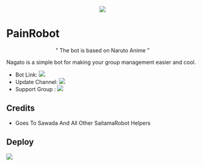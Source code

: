 <p align="center">
  <img src="https://telegra.ph/file/66c17e679a90c1caf555b.jpg">
</p>

# PainRobot

<p align="center">
 " The bot is based on Naruto Anime ”  
</p>




Nagato is a simple bot for making your group management easier and cool.

* Bot Link:  <a href="http://t.me/PainAkatsukiRobot" alt="FoundingtitanRobot"> <img src="https://img.shields.io/badge/-FoundingTitanRobot-red" /> </a>
* Update Channel: <a  href="https://t.me/NagatoUzumakiRobotUpdates/" alt="foundingtitanupdates"> <img src="https://img.shields.io/badge/-Update%20channel-lightgrey" /> </a>
* Support Group : <a href="https://t.me/NagatoUzumakiRobotSupport/" alt="foundingtitansupport"> <img src="https://img.shields.io/badge/!-Support%20Group-blue" /> </a>

## Credits 
* Goes To Sawada And All Other SaitamaRobot Helpers

## Deploy 
<a href="https://heroku.com/deploy?template=https://github.com/PAINBOI20082/FoundingTitanRobot"> <img src="https://img.shields.io/badge/-Deploy%20To%20Heroku-blueviolet" /> </a>
